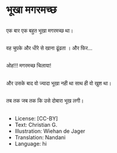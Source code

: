 # भूखा मगरमच्छ

##
एक बार एक बहुत भूखा मगरमच्छ था।

##
वह चुपके और धीरे से खाना ढूंढता । और फिर...

##
ओह!!! मगरमच्छ चिलाया!

##
और उसके बाद वो ज्यादा भूखा नही था साथ ही वो खुश था।

##
तब तक जब तक कि उसे दोबारा भूख लगी।

##
* License: [CC-BY]
* Text: Christian G.
* Illustration: Wiehan de Jager
* Translation: Nandani
* Language: hi
